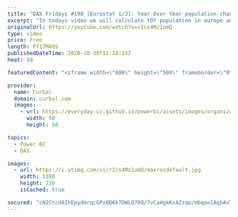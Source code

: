 ```yaml
---
title: "DAX Fridays #190 [Eurostat 1/3]: Year Over Year population change in Europe with Eurostat API"
excerpt: "In todays video we will calculate YOY population in europe and finalize the report we started on this series.   Link to all videos: [1/1] How the Eurostat API works  https://www.youtube.com/watch?v=kRpaBKLPjDg  [1/2] Get Eurostat data in power bi https://www.youtube.com/watch?v=kRpaBKLPjDg  [1/3] Crude"
originalUrl: https://youtube.com/watch?v=rIcs4Mz1umQ
type: video
price: Free
length: PT17M49S
publishedDateTime: 2020-10-30T11:24:15Z
heat: 50

featuredContent: "<iframe width=\"800\" height=\"500\" frameborder=\"0\" src=\"https://www.youtube.com/embed/rIcs4Mz1umQ\" allow=\"accelerometer; autoplay; encrypted-media; gyroscope; picture-in-picture\" allowfullscreen></iframe>"

provider:
  name: Curbal
  domain: curbal.com
  images:
    - url: https://everyday-cc.github.io/powerbi/assets/images/organizations/curbal.com-50x50.jpg
      width: 50
      height: 50

topics:
  - Power BI
  - DAX

images:
  - url: https://i.ytimg.com/vi/rIcs4Mz1umQ/maxresdefault.jpg
    width: 1280
    height: 720
    isCached: true

secured: "cN2CtcdAIhEpydmrqcGPx0Q6k7DWLQ70Q/7vCaHgkKcAZzqo/mbqoolAghAvTBIefiycD9TQFJDTiwheVZ2NlwYfDoW8+5MPDd3ZE4i4fBbyKyuXmJG1Cm5lQ+P94ozhcJKvGqtJPedgPYOpHfZmEfTKfVc91oBDLr/di44KyG5VGnZ+fOhtNLtfyckq6E0FOjKby/jR0Ua00bSU4FUX/H48zZrrcgFTz2A4+rfYR7vqOrXHTtmIkE9oHn6GpdcSZkBOVnblWtrF1Jq5GBAzl42jm4S9jgUfzlMeO1eWI4WlQArqW8wX0yRnP1SAVO5sl4ud4OeV9Llkkmno3+Q5+bwqw9CjUFUAnqOgE4WM7U3E/H4VQyetAu6o+ISzFY9RKBvGCI036choIsymwIhlDxtWQ8LJDsSolQsANV/W2CQ=;X7nzc96KsNTV/IYQVsI9kQ=="
---
```


